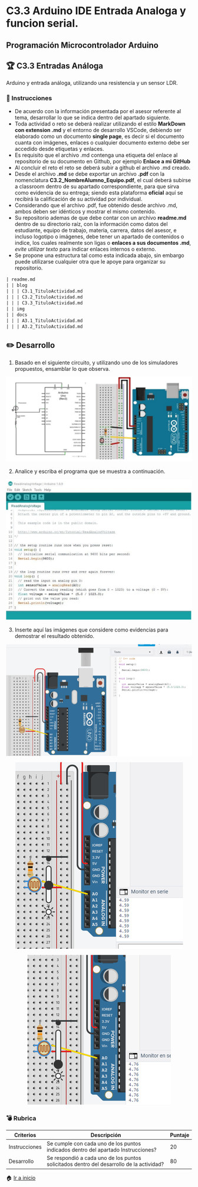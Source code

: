 # C3.3 Arduino IDE Entrada Analoga y funcion serial.

## Programación Microcontrolador Arduino

## 🏆 C3.3 Entradas Análoga

Arduino y entrada análoga, utilizando una resistencia y un sensor LDR.

### 📘 Instrucciones

- De acuerdo con la información presentada por el asesor referente al tema, desarrollar lo que se indica dentro del apartado siguiente.
- Toda actividad o reto se deberá realizar utilizando el estilo **MarkDown con extension .md** y el entorno de desarrollo VSCode, debiendo ser elaborado como un documento **single page**, es decir si el documento cuanta con imágenes, enlaces o cualquier documento externo debe ser accedido desde etiquetas y enlaces.
- Es requisito que el archivo .md contenga una etiqueta del enlace al repositorio de su documento en Github, por ejemplo **Enlace a mi GitHub**
- Al concluir el reto el reto se deberá subir a github el archivo .md creado.
- Desde el archivo **.md** se debe exportar un archivo **.pdf** con la nomenclatura **C3.2_NombreAlumno_Equipo.pdf**, el cual deberá subirse a classroom dentro de su apartado correspondiente, para que sirva como evidencia de su entrega; siendo esta plataforma **oficial** aquí se recibirá la calificación de su actividad por individual.
- Considerando que el archivo .pdf, fue obtenido desde archivo .md, ambos deben ser idénticos y mostrar el mismo contenido.
- Su repositorio ademas de que debe contar con un archivo **readme.md** dentro de su directorio raíz, con la información como datos del estudiante, equipo de trabajo, materia, carrera, datos del asesor, e incluso logotipo o imágenes, debe tener un apartado de contenidos o indice, los cuales realmente son ligas o **enlaces a sus documentos .md**, *evite utilizar texto* para indicar enlaces internos o externo.
- Se propone una estructura tal como esta indicada abajo, sin embargo puede utilizarse cualquier otra que le apoye para organizar su repositorio.

``` 
| readme.md
| | blog
| | | C3.1_TituloActividad.md
| | | C3.2_TituloActividad.md
| | | C3.3_TituloActividad.md
| | img
| | docs
| | | A3.1_TituloActividad.md
| | | A3.2_TituloActividad.md
```

## ✏️ Desarrollo

1. Basado en el siguiente circuito, y utilizando uno de los simuladores propuestos, ensamblar lo que observa.

<p align="center">
    <img alt="" src="https://github.com/LopezJesus/Sistemas-Programables/blob/main/img/C33.PNG" >
</p>

2. Analice y escriba el programa que se muestra a continuación.

<p align="center">
    <img alt="" src="https://github.com/LopezJesus/Sistemas-Programables/blob/main/img/C332.PNG" >
</p>

3. Inserte aquí las imágenes que considere como evidencias para demostrar el resultado obtenido.

<p align="center">
    <img alt="" src="https://github.com/LopezJesus/Sistemas-Programables/blob/main/img/Circuito33.PNG" >
</p>

<p align="center">
    <img alt="" src="https://github.com/LopezJesus/Sistemas-Programables/blob/main/img/Circuito331.PNG" >
</p>

<p align="center">
    <img alt="" src="https://github.com/LopezJesus/Sistemas-Programables/blob/main/img/Circuito332.PNG" >
</p>



### 💣 Rubrica

| Criterios     | Descripción                                                                                  | Puntaje |
| ------------- | -------------------------------------------------------------------------------------------- | ------- |
| Instrucciones | Se cumple con cada uno de los puntos indicados dentro del apartado Instrucciones?            | 20 |
| Desarrollo    | Se respondió a cada uno de los puntos solicitados dentro del desarrollo de la actividad?     | 80      |


🏠 [Ir a inicio](https://github.com/LopezJesus/Sistemas-Programables)
